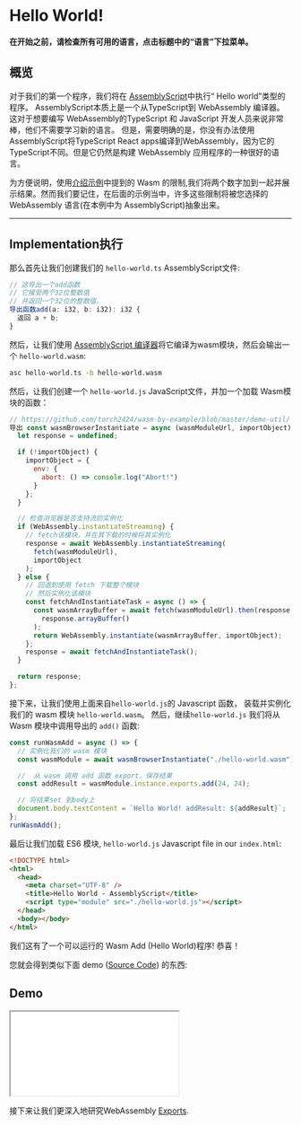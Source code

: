 # Hello World!

**在开始之前，请检查所有可用的语言，点击标题中的“语言”下拉菜单。**

## 概览

对于我们的第一个程序，我们将在 [AssemblyScript](https://github.com/AssemblyScript/assemblyscript)中执行“ Hello world”类型的程序。 AssemblyScript本质上是一个从TypeScript到 WebAssembly 编译器。 这对于想要编写 WebAssembly的TypeScript 和 JavaScript 开发人员来说非常棒，他们不需要学习新的语言。 但是，需要明确的是，你没有办法使用AssemblyScript将TypeScript React apps编译到WebAssembly，因为它的 TypeScript不同。但是它仍然是构建 WebAssembly 应用程序的一种很好的语言。

为方便说明，使用[介绍示例](/example-redirect?exampleName=introduction&programmingLanguage=all)中提到的 Wasm 的限制,我们将两个数字加到一起并展示结果。然而我们要记住，在后面的示例当中，许多这些限制将被您选择的 WebAssembly 语言(在本例中为 AssemblyScript)抽象出来。

---

## Implementation执行

那么首先让我们创建我们的 `hello-world.ts` AssemblyScript文件:

```typescript
// 这导出一个add函数
// 它接受两个32位整数值
// 并返回一个32位的整数值。
导出函数add(a: i32, b: i32): i32 {
  返回 a + b;
}
```

然后，让我们使用 [AssemblyScript 编译器](https://docs.assemblyscript.org/details/compiler)将它编译为wasm模块，然后会输出一个 `hello-world.wasm`:

```bash
asc hello-world.ts -b hello-world.wasm
```

然后，让我们创建一个 `hello-world.js` JavaScript文件，并加一个加载 Wasm模块的函数：

```javascript
// https://github.com/torch2424/wasm-by-example/blob/master/demo-util/
导出 const wasmBrowserInstantiate = async (wasmModuleUrl, importObject) => {
  let response = undefined;

  if (!importObject) {
    importObject = {
      env: {
        abort: () => console.log("Abort!")
      }
    };
  }

  // 检查浏览器是否支持流的实例化
  if (WebAssembly.instantiateStreaming) {
    // fetch该模块，并在其下载的时候将其实例化
    response = await WebAssembly.instantiateStreaming(
      fetch(wasmModuleUrl),
      importObject
    );
  } else {
    // 回退到使用 fetch 下载整个模块
    // 然后实例化该模块
    const fetchAndInstantiateTask = async () => {
      const wasmArrayBuffer = await fetch(wasmModuleUrl).then(response =>
        response.arrayBuffer()
      );
      return WebAssembly.instantiate(wasmArrayBuffer, importObject);
    };
    response = await fetchAndInstantiateTask();
  }

  return response;
};
```

接下来，让我们使用上面来自`hello-world.js`的 Javascript 函数， 装载并实例化我们的 wasm 模块 `hello-world.wasm`。 然后，继续`hello-world.js` 我们将从 Wasm 模块中调用导出的 `add()` 函数:

```javascript
const runWasmAdd = async () => {
  // 实例化我们的 wasm 模块
  const wasmModule = await wasmBrowserInstantiate("./hello-world.wasm");

  //  从 wasm 调用 add 函数 export，保存结果
  const addResult = wasmModule.instance.exports.add(24, 24);

  // 将结果set 到body上
  document.body.textContent = `Hello World! addResult: ${addResult}`;
};
runWasmAdd();
```

最后让我们加载 ES6 模块, `hello-world.js` Javascript file in our `index.html`:

```html
<!DOCTYPE html>
<html>
  <head>
    <meta charset="UTF-8" />
    <title>Hello World - AssemblyScript</title>
    <script type="module" src="./hello-world.js"></script>
  </head>
  <body></body>
</html>
```

我们这有了一个可以运行的 Wasm Add (Hello World)程序! 恭喜！


您就会得到类似下面 demo ([Source Code](/source-redirect?path=examples/hello-world/demo/assemblyscript)) 的东西:

## Demo

<iframe title="AssemblyScript Demo" src="/examples/hello-world/demo/assemblyscript/"></iframe>

接下来让我们更深入地研究WebAssembly [Exports](/example-redirect?exampleName=exports).
